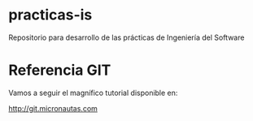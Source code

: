 practicas-is
============

Repositorio para desarrollo de las prácticas de Ingeniería del Software 

Referencia GIT
==============

Vamos a seguir el magnífico tutorial disponible en:

http://git.micronautas.com


